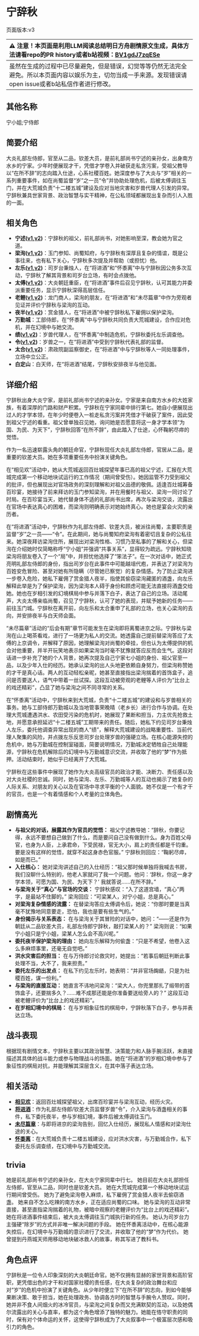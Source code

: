 # 宁辞秋
页面版本:v3
 

| :warning: 注意！本页面是利用LLM阅读总结明日方舟剧情原文生成，具体方法请看repo的PR history或者b站视频：[BV1gdJ7zqESe](https://www.bilibili.com/video/BV1gdJ7zqESe/)         |
|:----------------------------|
| 虽然在生成的过程中已尽量避免，但是错误，幻觉等等仍然无法完全避免。所以本页面内容以娱乐为主，切勿当成一手来源。发现错误请open issue或者b站私信作者进行修改。|



## 其他名称
宁小姐;宁侍郎
## 简要介绍
大炎礼部左侍郎，官至从二品，钦差大员，是前礼部尚书宁述的亲孙女，出身南方水乡的宁家。少年时便展现才干，凭借才学卷入并破获走私贪污案，受祖父教导以“在所不辞”的志向踏入仕途，心系社稷百姓。她深度参与了大炎与“岁”相关的一系列重要事件，如在尚蜀监督“岁”之一员“令”并协助处理危机，后被太傅调往玉门，并在大荒城负责“十二楼五城”建设及应对当地灾害和岁兽代理人引发的异常。宁辞秋兼具世家背景、政治智慧与实干精神，在公私领域都展现出复杂而引人入胜的一面。
## 相关角色
-   **宁述([v1](../chars/extended_char_ning_shu.md),[v2](extended_char_ning_shu.md))**：宁辞秋的祖父，前礼部尚书，对她影响至深，教会她为官之道。
-   **梁洵([v1](../chars/extended_char_liang_xun.md),[v2](extended_char_liang_xun.md))**：玉门参知、尚蜀知府，与宁辞秋有深厚且复杂的情谊，既是公事往来，也有私下关心，宁辞秋多次提及并帮助（或担忧）他。
-   **左乐([v1](../chars/char_4121_zuole.md),[v2](char_4121_zuole.md))**：司岁台秉烛人，在“将进酒”和“怀黍离”中与宁辞秋因公务多次互动，宁辞秋了解其背景和司岁台立场，有时会点拨他。
-   **太傅([v1](../chars/extended_char_tai_fu.md),[v2](extended_char_tai_fu.md))**：大炎朝廷重臣，在“将进酒”事件后召见宁辞秋，认可其能力并委派重要任务，显示宁辞秋深得高层信任。
-   **老鲤([v1](../chars/char_322_lmlee.md),[v2](char_322_lmlee.md))**：龙门商人，梁洵的朋友，在“将进酒”和“未尽篇章”中作为旁观者见证并评价宁辞秋与梁洵的互动。
-   **夜半([v1](../chars/char_476_blkngt.md),[v2](char_476_blkngt.md))**：赏金猎人，在“将进酒”中被宁辞秋私下雇佣以保护梁洵。
-   **万勤城**：工部侍郎，在“怀黍离”中与宁辞秋共同负责大荒城建设，合作应对危机，并在幻境中与她交流。
-   **绩([v1](../chars/extended_char_ji.md),[v2](extended_char_ji.md))**：岁兽代理人，在“怀黍离”中制造危机，宁辞秋委托左乐调查他。
-   **令([v1](../chars/char_2023_ling.md),[v2](char_2023_ling.md))**：岁兽之一，在“将进酒”中受到宁辞秋代表礼部的监督。
-   **太合([v1](../chars/extended_char_tai_he.md),[v2](extended_char_tai_he.md))**：肃政院副监察御史，在“将进酒”中与宁辞秋等人一同处理事件，立场中立公正。
-   **白定山**：白天师，在“将进酒”结尾，宁辞秋安排夜半与他见面。
## 详细介绍
宁辞秋出身大炎宁家，是前礼部尚书宁述的亲孙女。宁家是来自南方水乡的大姓家族，有着深厚的门路和财产积累。宁辞秋在宁家同辈中排行第七。她自小便展现出过人的才学本领，在年少时便卷入一桩走私贪污案并凭借才干破获了案件，因此受到祖父宁述的看重。祖父曾单独召见她，询问她是否愿意将这一身才学本领“为国、为民、为天下”，宁辞秋回答“在所不辞”，由此踏入了仕途，心怀鞠躬尽瘁的觉悟。

作为一名迅速崭露头角的朝廷命官，宁辞秋现任大炎礼部左侍郎，官居从二品，是重要的钦差大员。她在多项重要任务中扮演关键角色。

在“相见欢”活动中，她从大荒城返回百灶城探望年事已高的祖父宁述，汇报在大荒城完成第一个移动地块试运行的工作情况（期间曾受伤）。她因监管不力受到祖父的批评，但也展现出对官场政务的深刻理解和对祖父品德的敬佩。适逢百灶城筹备百珍宴，她接待了前来拜访的玉门参知梁洵，并在用餐时与祖父、梁洵一同讨论了时局。在百珍宴当天，她代替身体不适的礼部尚书出席，再次与梁洵交谈，流露出在官场中表达真心的困难，而梁洵则明确表示对她始终真心。她也是宴会火灾的亲历者。

在“将进酒”活动中，宁辞秋作为礼部左侍郎、钦差大员，被派往尚蜀，主要职责是监督“岁”之一员——“令”。在此期间，她与尚蜀知府梁洵有着密切且复杂的公私往来。她深夜拜访梁洵住所，展现出对梁洵性格、习惯乃至私事的了解和关心，但梁洵在介绍她时仅简略称呼“宁小姐”并强调“共事关系”，显得较为疏远。宁辞秋知晓梁洵将朋友卷入了一个“局”中，并担忧他选择了“笨法子”。在一次对话中，她正式亮明礼部左侍郎的身份，指出司岁台在此事件中可能越俎代庖，并表达了对梁洵为百姓安危冒险、甚至对她有所隐瞒（尽管她已察觉）的复杂情感。为了防止梁洵进一步卷入危险，她私下雇佣了赏金猎人夜半，指使其偷窃梁洵藏匿的酒盏，向左乐解释此举是为了保护梁洵，因为梁洵本人碍于身份和顾虑可能无法直接将酒盏交给她。她也在岁相引发的幻境棋局中参与并落下白子，表达了自己的立场。活动尾声，大炎太傅亲临尚蜀，召见了宁辞秋，认可了她的表现，并赋予她新的任务——前往玉门城。宁辞秋在离开前，向左乐和太合重申了礼部的立场，也关心梁洵的去向，并安排夜半与白天师会面。

“未尽篇章”活动的“后会有期”章节可能发生在梁洵即将离蜀进京之际。宁辞秋与梁洵在山上喝茶看戏，进行了一场更为私人的交流。她透露自己提前替梁洵答应了太傅的上京调令，并解释了原因，她理解梁洵对尚蜀的牵挂，但也认为太傅提供的机会对他重要，并半开玩笑地表示如果梁洵当时毫不犹豫就答应反而会生气。这段对话进一步补充了她的个人背景，她再次提及自己宁家七小姐的身份、祖父官至一品，以及少年入仕的经历。她承认梁洵的出人头地更依赖自身努力，但梁洵称赞她的才干是真心话。两人的互动轻松亲昵，她甚至直接指出梁洵揣着的首饰盒子，追问是否要送人，语气中带着一丝试探。这段互动被旁观的老鲤等人评价为“比台上的戏还精彩”，凸显了她与梁洵之间不同寻常的关系。

在“怀黍离”活动中，宁辞秋来到大荒城，负责“十二楼五城”的建设和与岁兽相关的事务。她与工部侍郎万勤城以及当地管事荣晚晴（老乡长）进行合作与协调。在处理大荒城遭遇洪水、农田受污染的危机时，她展现了果断和担当，力主优先抢救土地，并愿意承担延迟“十二楼五城”工期带来的责任。随后，她私下约见司岁台秉烛人左乐，委托他调查异常出现的商人“绩”，解释大荒城建设的战略重要性、当前代理人聚集的风险，并点拨左乐反思司岁台处理岁兽的强硬立场。在核心能源失控的危机中，她与万勤城在控制室碰面，简要说明情况，万勤城决定牺牲自己处理能源，宁辞秋在危机解除后的幻境中与万勤城意识交流，并收取了他的“梦”作为抵押。活动结束时，她似乎已经离开了大荒城。

宁辞秋在这些事件中展现了她作为大炎高级官员的政治才能、决断力、责任感以及对大炎社稷的忠诚。同时，她与梁洵、左乐、万勤城等人的互动也揭示了她复杂的人际关系、对朋友的关心以及在官场中寻求平衡的个人面貌。她不仅是一个有才干的官员，也是一个有着情感和个人考量的立体角色。
## 剧情高光
- **与祖父的对话，展露其作为官员的觉悟：** 祖父宁述教导她：“辞秋，你要记得，永远不要想自己做到了什么，而是要问自己没有做到什么。身为百姓父母官，也身为人臣，上承君命，下受民禄，官无大小，肩上的责任都是千钧重。要是没有这样的觉悟，就穿不起这身赤色官服。” 宁辞秋则回应：“鞠躬尽瘁，如是而已。”
- **入仕核心：** 她对梁洵讲述自己的入仕经历：“祖父那时候单独将我喊去书房，我们没聊什么特别的，他老人家就问了我一个问题。他问：‘辞秋，你这一身才学本领，可愿为国、为民、为天下？’ 我就答说......在所不辞。”
- **与梁洵关于“真心”与官场的交谈：** 宁辞秋感叹：“入了这道宫墙，“真心”两字，是最站不住脚的。” 梁洵回应：“可梁某人，对宁小姐，总是真心。”
- **对梁洵复杂情感的流露：** 在替梁洵答应太傅调令后，她说：“你那时要是当真毫不犹豫地同意要走，恐怕，我也是要有些生气的。”
- **身份揭示与关系表态：** 在与梁洵关于其冒险的对话中，她问：“——还是作为朝廷从二品钦差大员，礼部左侍郎宁辞秋，敲打梁某人的？” 梁洵则说：“如果宁小姐只是宁小姐，梁某人怎么会不高兴呢。”
- **委托夜半保护梁洵的理由：** 她向左乐解释为何偷盏：“只是不希望，他卷入这么多麻烦事里，还毫无自觉吧。”
- **洪水灾害后的担当：** 在与万侍郎讨论救灾时，她提出：“若事后朝廷判断此事处理不当，大不了，我来担责。”
- **委托左乐的出发点：** 在私下约见左乐时，她表明：“并非官场龾龉，只是为社稷百姓，谋一份利。”
- **与梁洵的直接互动：** 她直言不讳地问梁洵：“梁大人，你兜里那扎了缎带的首饰盒子，还要揣多久？......难不成那还能是你准备要送给旁人的？” 这段互动被老鲤评价为“比台上的戏还精彩”。
- **在岁相幻境中的棋局：** 在与岁相象征性的棋局中，宁辞秋落下白子，参与并表达立场。
## 战斗表现
根据现有剧情文本，宁辞秋主要以其政治智慧、决策能力和人脉手腕活跃，未直接描述其具体的战斗能力或参与物理战斗的场面。她在“将进酒”的岁相幻境中参与了象征性的棋局对抗，并能理解其深层含义，在其中落子表达立场。
## 相关活动
-   **[相见欢](../stories/act40side.md)**：返回百灶城探望祖父，出席百珍宴并与梁洵互动，经历火灾。
-   **[将进酒](../stories/act15side.md)**：作为礼部左侍郎/钦差大员监督岁兽“令”，介入梁洵与酒盏相关的事件，私下委托夜半，参与岁相幻境，事件后被太傅调往玉门。
-   **[未尽篇章](../stories/act11mini.md)**：与即将进京的梁洵告别，回忆入仕经历，展现私人情感和对梁洵仕途的关心。
-   **[怀黍离](../stories/act31side.md)**：在大荒城负责十二楼五城建设，应对洪水灾害，与万勤城合作，私下委托左乐调查绩，在幻境中与万勤城交流。
## trivia
她是前礼部尚书宁述的亲孙女，在大炎宁家同辈中行七。
她目前在大炎礼部担任左侍郎，官至从二品，同时也是钦差大员。
她在大荒城完成第一个移动地块试运行期间曾受伤。
她为了避免梁洵卷入麻烦，私下雇佣了赏金猎人夜半去偷窃酒盏。
她来自不怎么吃辣的南方水乡，正在适应尚蜀的口味。
她与梁洵的互动非常直接，甚至直指梁洵揣着的礼物，被暗中观察的老鲤评价为“比台上的戏还精彩”。
她在将进酒事件结束后，被大炎太傅调往玉门城执行新的任务。
她认为司岁台力主强硬“除岁”的方式并非唯一解决问题的手段。
她在怀黍离活动中，在核心能源失控后，在幻境中与万勤城的意识进行了交流，并收取了他的“梦”作为代价。
她曾提到丹燕城天师用移动地块破冰救人的故事，称其写进了教科书。
## 角色点评
宁辞秋是一位令人印象深刻的大炎朝廷命官。她不仅拥有显赫的家世背景和高阶官职，更凭借出色的才干和对国家社稷的责任感，在大炎复杂的政治舞台和应对“岁”的危机中扮演了关键角色。从少年时便立下“在所不辞”的志向，到如今能够果断决策、敢于担当，她在处理政务、协调各方时的智慧与手腕令人赞叹。同时，她并非不食人间烟火的冰冷官员，与梁洵之间复杂而又充满默契的互动，以及她偶尔流露出的关心与直率，都为这个角色增添了独特的魅力。她能在恪守职责的同时，保有对个体命运的关怀，这使得宁辞秋成为了大炎叙事中一个极富层次感和吸引力的角色。